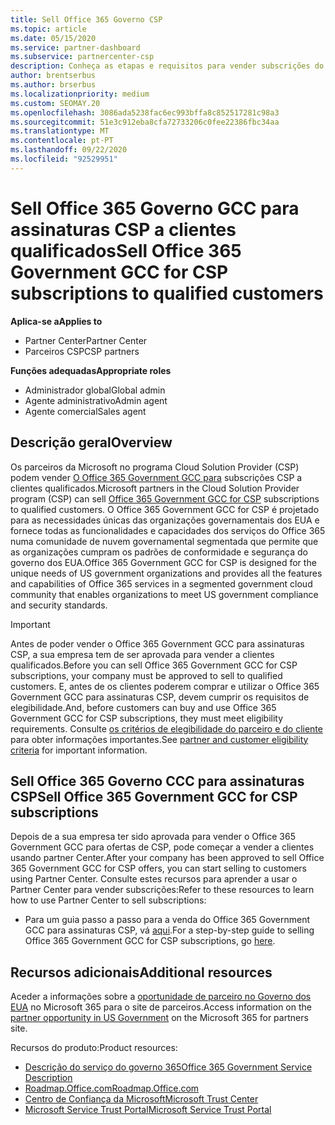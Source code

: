 ```yaml
---
title: Sell Office 365 Governo CSP
ms.topic: article
ms.date: 05/15/2020
ms.service: partner-dashboard
ms.subservice: partnercenter-csp
description: Conheça as etapas e requisitos para vender subscrições do Office 365 Government GCC para a CSP a clientes ou empreiteiros qualificados do governo dos Estados Unidos.
author: brentserbus
ms.author: brserbus
ms.localizationpriority: medium
ms.custom: SEOMAY.20
ms.openlocfilehash: 3086ada5238fac6ec993bffa8c852517281c98a3
ms.sourcegitcommit: 51e3c912eba8cfa72733206c0fee22386fbc34aa
ms.translationtype: MT
ms.contentlocale: pt-PT
ms.lasthandoff: 09/22/2020
ms.locfileid: "92529951"
---
```

# <a name="sell-office-365-government-gcc-for-csp-subscriptions-to-qualified-customers"></a><span data-ttu-id="053d7-103">Sell Office 365 Governo GCC para assinaturas CSP a clientes qualificados</span><span class="sxs-lookup"><span data-stu-id="053d7-103">Sell Office 365 Government GCC for CSP subscriptions to qualified customers</span></span>

<span data-ttu-id="053d7-104">**Aplica-se a**</span><span class="sxs-lookup"><span data-stu-id="053d7-104">**Applies to**</span></span>

- <span data-ttu-id="053d7-105">Partner Center</span><span class="sxs-lookup"><span data-stu-id="053d7-105">Partner Center</span></span>
- <span data-ttu-id="053d7-106">Parceiros CSP</span><span class="sxs-lookup"><span data-stu-id="053d7-106">CSP partners</span></span>

<span data-ttu-id="053d7-107">**Funções adequadas**</span><span class="sxs-lookup"><span data-stu-id="053d7-107">**Appropriate roles**</span></span>

- <span data-ttu-id="053d7-108">Administrador global</span><span class="sxs-lookup"><span data-stu-id="053d7-108">Global admin</span></span>
- <span data-ttu-id="053d7-109">Agente administrativo</span><span class="sxs-lookup"><span data-stu-id="053d7-109">Admin agent</span></span>
- <span data-ttu-id="053d7-110">Agente comercial</span><span class="sxs-lookup"><span data-stu-id="053d7-110">Sales agent</span></span>

## <a name="overview"></a><span data-ttu-id="053d7-111">Descrição geral</span><span class="sxs-lookup"><span data-stu-id="053d7-111">Overview</span></span>

<span data-ttu-id="053d7-112">Os parceiros da Microsoft no programa Cloud Solution Provider (CSP) podem vender [O Office 365 Government GCC para](https://www.microsoft.com/microsoft-365/partners/governmentforCSP) subscrições CSP a clientes qualificados.</span><span class="sxs-lookup"><span data-stu-id="053d7-112">Microsoft partners in the Cloud Solution Provider program (CSP) can sell [Office 365 Government GCC for CSP](https://www.microsoft.com/microsoft-365/partners/governmentforCSP) subscriptions to qualified customers.</span></span> <span data-ttu-id="053d7-113">O Office 365 Government GCC for CSP é projetado para as necessidades únicas das organizações governamentais dos EUA e fornece todas as funcionalidades e capacidades dos serviços do Office 365 numa comunidade de nuvem governamental segmentada que permite que as organizações cumpram os padrões de conformidade e segurança do governo dos EUA.</span><span class="sxs-lookup"><span data-stu-id="053d7-113">Office 365 Government GCC for CSP is designed for the unique needs of US government organizations and provides all the features and capabilities of Office 365 services in a segmented government cloud community that enables organizations to meet US government compliance and security standards.</span></span> 

>[!IMPORTANT] 
><span data-ttu-id="053d7-114">Antes de poder vender o Office 365 Government GCC para assinaturas CSP, a sua empresa tem de ser aprovada para vender a clientes qualificados.</span><span class="sxs-lookup"><span data-stu-id="053d7-114">Before you can sell Office 365 Government GCC for CSP subscriptions, your company must be approved to sell to qualified customers.</span></span> <span data-ttu-id="053d7-115">E, antes de os clientes poderem comprar e utilizar o Office 365 Government GCC para assinaturas CSP, devem cumprir os requisitos de elegibilidade.</span><span class="sxs-lookup"><span data-stu-id="053d7-115">And, before customers can buy and use Office 365 Government GCC for CSP subscriptions, they must meet eligibility requirements.</span></span> <span data-ttu-id="053d7-116">Consulte [os critérios de elegibilidade do parceiro e do cliente](csp-gcc-validate.md) para obter informações importantes.</span><span class="sxs-lookup"><span data-stu-id="053d7-116">See [partner and customer eligibility criteria](csp-gcc-validate.md) for important information.</span></span>


## <a name="sell-office-365-government-gcc-for-csp-subscriptions"></a><span data-ttu-id="053d7-117">Sell Office 365 Governo CCC para assinaturas CSP</span><span class="sxs-lookup"><span data-stu-id="053d7-117">Sell Office 365 Government GCC for CSP subscriptions</span></span>

<span data-ttu-id="053d7-118">Depois de a sua empresa ter sido aprovada para vender o Office 365 Government GCC para ofertas de CSP, pode começar a vender a clientes usando partner Center.</span><span class="sxs-lookup"><span data-stu-id="053d7-118">After your company has been approved to sell Office 365 Government GCC for CSP offers, you can start selling to customers using Partner Center.</span></span> <span data-ttu-id="053d7-119">Consulte estes recursos para aprender a usar o Partner Center para vender subscrições:</span><span class="sxs-lookup"><span data-stu-id="053d7-119">Refer to these resources to learn how to use Partner Center to sell subscriptions:</span></span> 

-   <span data-ttu-id="053d7-120">Para um guia passo a passo para a venda do Office 365 Government GCC para assinaturas CSP, vá [aqui](https://go.microsoft.com/fwlink/?linkid=2007323).</span><span class="sxs-lookup"><span data-stu-id="053d7-120">For a step-by-step guide to selling Office 365 Government GCC for CSP subscriptions, go [here](https://go.microsoft.com/fwlink/?linkid=2007323).</span></span>  


## <a name="additional-resources"></a><span data-ttu-id="053d7-121">Recursos adicionais</span><span class="sxs-lookup"><span data-stu-id="053d7-121">Additional resources</span></span>

<span data-ttu-id="053d7-122">Aceder a informações sobre a [oportunidade de parceiro no Governo dos EUA](https://www.microsoft.com/microsoft-365/partners/governmentforCSP) no Microsoft 365 para o site de parceiros.</span><span class="sxs-lookup"><span data-stu-id="053d7-122">Access information on the [partner opportunity in US Government](https://www.microsoft.com/microsoft-365/partners/governmentforCSP) on the Microsoft 365 for partners site.</span></span>

<span data-ttu-id="053d7-123">Recursos do produto:</span><span class="sxs-lookup"><span data-stu-id="053d7-123">Product resources:</span></span>

- [<span data-ttu-id="053d7-124">Descrição do serviço do governo 365</span><span class="sxs-lookup"><span data-stu-id="053d7-124">Office 365 Government Service Description</span></span>](/office365/servicedescriptions/office-365-platform-service-description/office-365-us-government/office-365-us-government)
- [<span data-ttu-id="053d7-125">Roadmap.Office.com</span><span class="sxs-lookup"><span data-stu-id="053d7-125">Roadmap.Office.com</span></span>](https://products.office.com/business/office-365-roadmap)
- [<span data-ttu-id="053d7-126">Centro de Confiança da Microsoft</span><span class="sxs-lookup"><span data-stu-id="053d7-126">Microsoft Trust Center</span></span>](https://www.microsoft.com/TrustCenter/)
- [<span data-ttu-id="053d7-127">Microsoft Service Trust Portal</span><span class="sxs-lookup"><span data-stu-id="053d7-127">Microsoft Service Trust Portal</span></span>](https://aka.ms/STP)